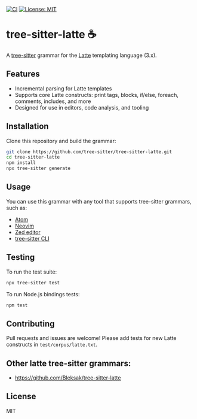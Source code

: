 
[![CI](https://github.com/josbeir/tree-sitter-latte/actions/workflows/ci.yml/badge.svg)](https://github.com/josbeir/tree-sitter-latte/actions/workflows/ci.yml)
[![License: MIT](https://img.shields.io/badge/License-MIT-yellow.svg)](LICENSE.md)

# tree-sitter-latte ☕

A [tree-sitter](https://tree-sitter.github.io/tree-sitter/) grammar for the [Latte](https://latte.nette.org/) templating language (3.x).

## Features

- Incremental parsing for Latte templates
- Supports core Latte constructs: print tags, blocks, if/else, foreach, comments, includes, and more
- Designed for use in editors, code analysis, and tooling

## Installation

Clone this repository and build the grammar:

```sh
git clone https://github.com/tree-sitter/tree-sitter-latte.git
cd tree-sitter-latte
npm install
npx tree-sitter generate
```

## Usage

You can use this grammar with any tool that supports tree-sitter grammars, such as:

- [Atom](https://github.com/atom/atom)
- [Neovim](https://github.com/nvim-treesitter/nvim-treesitter)
- [Zed editor](https://zed.dev/)
- [tree-sitter CLI](https://tree-sitter.github.io/tree-sitter/using-parsers)

## Testing

To run the test suite:

```sh
npx tree-sitter test
```

To run Node.js bindings tests:

```sh
npm test
```

## Contributing

Pull requests and issues are welcome! Please add tests for new Latte constructs in `test/corpus/latte.txt`.

## Other latte tree-sitter grammars:

- <https://github.com/Bleksak/tree-sitter-latte>

## License

MIT
